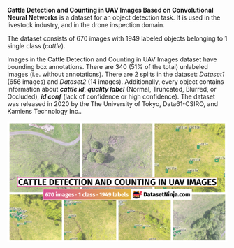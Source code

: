 **Cattle Detection and Counting in UAV Images Based on Convolutional Neural Networks** is a dataset for an object detection task. It is used in the livestock industry, and in the drone inspection domain. 

The dataset consists of 670 images with 1949 labeled objects belonging to 1 single class (*cattle*).

Images in the Cattle Detection and Counting in UAV Images dataset have bounding box annotations. There are 340 (51% of the total) unlabeled images (i.e. without annotations). There are 2 splits in the dataset: *Dataset1* (656 images) and *Dataset2* (14 images). Additionally, every object contains information about ***cattle id***, ***quality label*** (Normal, Truncated, Blurred, or Occluded), ***id conf*** (lack of confidence or high confidence). The dataset was released in 2020 by the The University of Tokyo, Data61-CSIRO, and Kamiens Technology Inc..

<img src="https://github.com/dataset-ninja/cattle-detection-and-counting-in-uav-images/raw/main/visualizations/poster.png">
